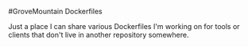 #GroveMountain Dockerfiles

Just a place I can share various Dockerfiles I'm working on for tools or clients that don't live in another repository somewhere. 
